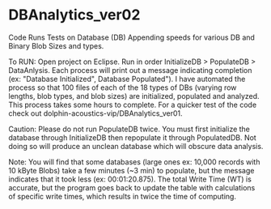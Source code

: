 # DBAnalytics_ver02

Code Runs Tests on Database (DB) Appending speeds for various DB and Binary Blob Sizes and types.

To RUN: 
Open project on Eclipse.
Run in order InitializeDB > PopulateDB > DataAnlysis. Each process will print out a message indicating completion (ex: "Database Initialized", Database Populated"). I have automated the process so that 100 files of each of the 18 types of DBs (varying row lengths, blob types, and blob sizes) are initialized, populated and analyzed. This process takes some hours to complete. For a quicker test of the code check out dolphin-acoustics-vip/DBAnalytics_ver01.

Caution: Please do not run PopulateDB twice. You must first initialize the database through InitializeDB then repopulate it through PopulatedDB. Not doing so will produce an unclean database which will obscure data analysis.

Note: You will find that some databases (large ones ex: 10,000 records with 10 kByte Blobs) take a few minutes (~3 min) to populate, but the message indicates that it took less (ex: 00:01:20.875). The total Write Time (WT) is accurate, but the program goes back to update the table with calculations of specific write times, which results in twice the time of computing.
